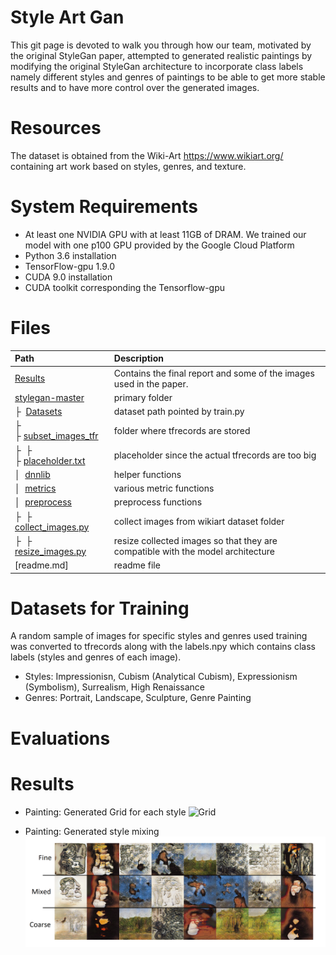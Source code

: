 # Style Art Gan

This git page is devoted to walk you through how our team, motivated by the original StyleGan paper, attempted to generated realistic paintings by modifying the original StyleGan architecture to incorporate class labels namely different styles and genres of paintings to be able to get more stable results and to have more control over the generated images.


# Resources

The dataset is obtained from the Wiki-Art https://www.wikiart.org/ containing art work based on styles, genres, and texture. 

# System Requirements

* At least one NVIDIA GPU with at least 11GB of DRAM. We trained our model with one p100 GPU provided by the Google Cloud Platform
* Python 3.6 installation 
* TensorFlow-gpu 1.9.0 
* CUDA 9.0 installation
* CUDA toolkit corresponding the Tensorflow-gpu

# Files
| Path | Description
| :--- | :----------
| [Results](https://github.com/boistud/StyleArtGan/tree/master/Results)| Contains the final report and some of the images used in the paper.
| [stylegan-master](https://github.com/boistud/StyleArtGan/tree/master/stylegan-master)| primary folder
| &boxvr;&nbsp; [Datasets](https://github.com/boistud/StyleArtGan/tree/master/stylegan-master/datasets) | dataset path pointed by train.py
| &boxvr;&nbsp; &boxvr;&nbsp;[subset_images_tfr](https://github.com/boistud/StyleArtGan/tree/master/stylegan-master/datasets/subset_images_tfr) | folder where tfrecords are stored
| &boxvr;&nbsp; &boxvr;&nbsp; &boxvr;&nbsp;[placeholder.txt](https://github.com/boistud/StyleArtGan/tree/master/stylegan-master/datasets/subset_images_tfr/placeholder.txt) | placeholder since the actual tfrecords are too big
| &boxv;&nbsp; [dnnlib](https://github.com/alex91121/Style_Art_GAN/tree/master/stylegan-master-clean/dnnlib) | helper functions
| &boxv;&nbsp; [metrics](https://github.com/boistud/StyleArtGan/tree/master/stylegan-master/metrics) | various metric functions
| &boxv;&nbsp; [preprocess](https://github.com/boistud/StyleArtGan/tree/master/stylegan-master/preprocess) | preprocess functions
| &boxvr;&nbsp; &boxvr;&nbsp; [collect_images.py](https://github.com/boistud/StyleArtGan/blob/master/stylegan-master/preprocess/collect_images.py) | collect images from wikiart dataset folder
| &boxvr;&nbsp; &boxvr;&nbsp; [resize_images.py](https://github.com/boistud/StyleArtGan/blob/master/stylegan-master/preprocess/resize_images.py) | resize collected images so that they are compatible with the model architecture
| [readme.md]| readme file


# Datasets for Training

A random sample of images for specific styles and genres used training was converted to tfrecords along with the labels.npy which contains class labels (styles and genres of each image).

* Styles: Impressionisn, Cubism (Analytical Cubism), Expressionism (Symbolism), Surrealism, High Renaissance
* Genres: Portrait, Landscape, Sculpture, Genre Painting

# Evaluations



# Results

* Painting: Generated Grid for each style
![Grid](https://github.com/boistud/StyleArtGan/blob/master/Results/grid_edited.png)

* Painting: Generated style mixing
![Style Mixing](https://github.com/boistud/StyleArtGan/blob/master/Results/mixing_edited.png)


